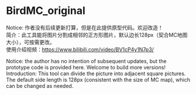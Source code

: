 # BirdMC_original
Notice: 作者没有后续更新打算，但是在此提供原型代码。欢迎改造！<br/>
简介：此工具能将图片分割成相邻的正方形图片，默认边长128px（契合MC地图大小），可按需更改。<br/>
使用介绍视频：https://www.bilibili.com/video/BV1cP4y1N7p3/

Notice: the author has no intention of subsequent updates, but the prototype code is provided here. Welcome to build more versions!<br/>
Introduction: This tool can divide the picture into adjacent square pictures. The default side length is 128px (consistent with the size of MC map), which can be changed as needed.
